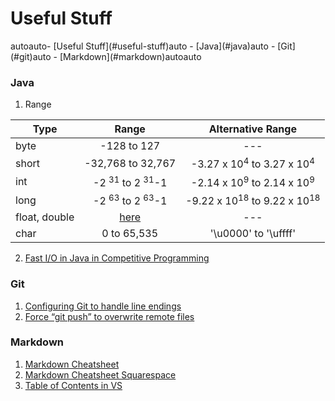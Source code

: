 # Useful Stuff

<!-- TOC -->autoauto- [Useful Stuff](#useful-stuff)auto        - [Java](#java)auto        - [Git](#git)auto        - [Markdown](#markdown)autoauto<!-- /TOC -->



### Java

1. Range 


| Type |      Range       | Alternative Range |
| ---- | :--------------: | :----------------------------------: |
| byte |   -128 to 127   | --- |
| short | -32,768 to 32,767 | -3.27 x 10<sup>4</sup> to 3.27 x 10<sup>4</sup> |
| int |       -2 <sup>31</sup> to 2 <sup>31</sup>-1       | -2.14 x 10<sup>9</sup> to 2.14 x 10<sup>9</sup> |
| long | -2 <sup>63</sup> to 2 <sup>63</sup>-1 | -9.22 x 10<sup>18</sup> to 9.22 x 10<sup>18</sup> |
| float, double | [here](https://docs.oracle.com/javase/specs/jls/se7/html/jls-4.html#jls-4.2.3) | --- |
| char | 0 to 65,535 | '\u0000' to '\uffff' |

2. [Fast I/O in Java in Competitive Programming](https://www.geeksforgeeks.org/fast-io-in-java-in-competitive-programming/)

### Git

1.  [Configuring Git to handle line endings](https://help.github.com/en/github/using-git/configuring-git-to-handle-line-endings)
2. [Force “git push” to overwrite remote files](https://stackoverflow.com/questions/10510462/force-git-push-to-overwrite-remote-files)

###  Markdown

1. [Markdown Cheatsheet](https://github.com/adam-p/markdown-here/wiki/Markdown-Cheatsheet#tables)
2. [Markdown Cheatsheet Squarespace](https://support.squarespace.com/hc/en-us/articles/206543587-Markdown-cheat-sheet)
3. [Table of Contents in VS](https://marketplace.visualstudio.com/items?itemName=AlanWalk.markdown-toc)

